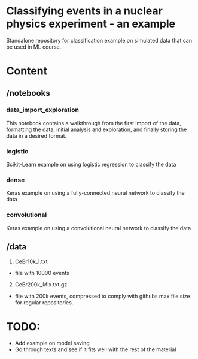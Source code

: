 # Classifying events in a nuclear physics experiment - an example
Standalone repository for classification example on simulated data that can be used in ML course.

# Content
## /notebooks

### data_import_exploration
This notebook contains a walkthrough from the first import of the data, formatting the data,
initial analysis and exploration, and finally storing the data in a desired format.

### logistic
Scikit-Learn example on using logistic regression to classify the data

### dense
Keras example on using a fully-connected neural network to classify the data

### convolutional
Keras example on using a convolutional neural network to classify the data

## /data 
1. CeBr10k_1.txt
 * file with 10000 events
2. CeBr200k_Mix.txt.gz
 * file with 200k events, compressed to comply with githubs max file size for regular repositories.


# TODO:
* Add example on model saving
* Go through texts and see if it fits well with the rest of the material
